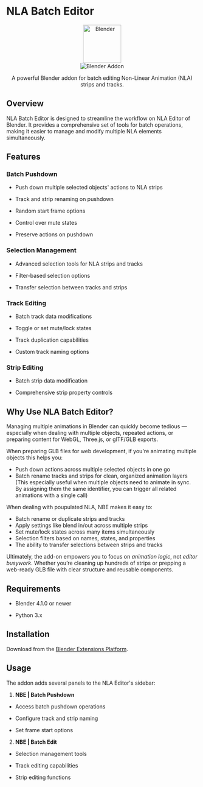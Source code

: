 
# NLA Batch Editor

<div align="center">
  <div>
    <img src="https://www.blender.org/wp-content/uploads/2020/07/blender_logo_no_socket_white.png" height="100" alt="Blender">
  </div>
  <div>
    <img src="https://img.shields.io/badge/Blender-Addon-green" alt="Blender Addon">
  </div>
  <p>A powerful Blender addon for batch editing Non-Linear Animation (NLA) strips and tracks.</p>
</div>

## Overview

NLA Batch Editor is designed to streamline the workflow on NLA Editor of Blender. It provides a comprehensive set of tools for batch operations, making it easier to manage and modify multiple NLA elements simultaneously.

## Features

  

### Batch Pushdown

- Push down multiple selected objects' actions to NLA strips

- Track and strip renaming on pushdown

- Random start frame options

- Control over mute states

- Preserve actions on pushdown

  

### Selection Management

- Advanced selection tools for NLA strips and tracks

- Filter-based selection options

- Transfer selection between tracks and strips

  

### Track Editing

- Batch track data modifications

- Toggle or set mute/lock states

- Track duplication capabilities

- Custom track naming options

  

### Strip Editing

- Batch strip data modification

- Comprehensive strip property controls


## Why Use NLA Batch Editor?

Managing multiple animations in Blender can quickly become tedious —especially when dealing with multiple objects, repeated actions, or preparing content for WebGL, Three.js, or glTF/GLB exports.

When preparing GLB files for web development, if you're animating multiple objects this helps you:
- Push down actions across multiple selected objects in one go
- Batch rename tracks and strips for clean, organized animation layers (This especially useful when multiple objects need to animate in sync. By assigning them the same identifier, you can trigger all related animations with a single call)

When dealing with poupulated NLA, NBE makes it easy to:
- Batch rename or duplicate strips and tracks
- Apply settings like blend in/out across multiple strips
- Set mute/lock states across many items simultaneously
- Selection filters based on names, states, and properties
- The ability to transfer selections between strips and tracks

Ultimately, the add-on empowers you to focus on *animation logic*, not *editor busywork*. Whether you’re cleaning up hundreds of strips or prepping a web-ready GLB file with clear structure and reusable components.


## Requirements

  

- Blender 4.1.0 or newer

- Python 3.x

  

## Installation

  
Download from the [Blender Extensions Platform](LINK). 

## Usage

  

The addon adds several panels to the NLA Editor's sidebar:

  

1.  **NBE | Batch Pushdown**

- Access batch pushdown operations

- Configure track and strip naming

- Set frame start options

  

2.  **NBE | Batch Edit**

- Selection management tools

- Track editing capabilities

- Strip editing functions
